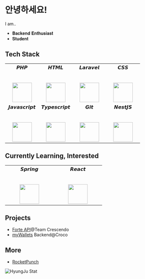 # 안녕하세요!
I am..
* 𝐁𝐚𝐜𝐤𝐞𝐧𝐝 𝐄𝐧𝐭𝐡𝐮𝐬𝐢𝐚𝐬𝐭
* 𝐒𝐭𝐮𝐝𝐞𝐧𝐭

## Tech Stack
<table>
  <tbody>
    <tr valign="top">
      <td width="25%" align="center">
        <span>𝙋𝙃𝙋</span><br><br><br>
        <img height="64px" src="https://cdn.svgporn.com/logos/php.svg">
      </td>
      <td width="25%" align="center">
        <span>𝙃𝙏𝙈𝙇</span><br><br><br>
        <img height="64px" src="https://cdn.svgporn.com/logos/html-5.svg">
      </td>
      <td width="25%" align="center">
        <span>𝙇𝙖𝙧𝙖𝙫𝙚𝙡</span><br><br><br>
        <img height="64px" src="https://cdn.svgporn.com/logos/laravel.svg">
      </td>
      <td width="25%" align="center">
        <span>𝘾𝙎𝙎</span><br><br><br>
        <img height="64px" src="https://cdn.svgporn.com/logos/css-3.svg">
      </td>
    </tr>
    <tr valign="top">
      <td width="25%" align="center">
        <span>𝙅𝙖𝙫𝙖𝙨𝙘𝙧𝙞𝙥𝙩</span><br><br><br>
        <img height="64px" src="https://cdn.svgporn.com/logos/javascript.svg">
      </td>
      <td width="25%" align="center">
        <span>𝙏𝙮𝙥𝙚𝙨𝙘𝙧𝙞𝙥𝙩</span><br><br><br>
        <img height="64px" src="https://cdn.svgporn.com/logos/typescript-icon.svg">
      </td>
      <td width="25%" align="center">
        <span>𝙂𝙞𝙩</span><br><br><br>
        <img height="64px" src="https://cdn.svgporn.com/logos/git-icon.svg">
      </td>
      <td width="25%" align="center">
        <span>𝙉𝙚𝙨𝙩𝙅𝙎</span><br><br><br>
        <img height="64px" src="https://cdn.svgporn.com/logos/nestjs.svg">
      </td>
    </tr>
  </tbody>
</table>

## Currently Learning, Interested
<table>
  <tbody>
    <tr valign="top">
      <td width="25%" align="center">
        <span>𝙎𝙥𝙧𝙞𝙣𝙜</span><br><br><br>
        <img height="64px" src="https://cdn.svgporn.com/logos/spring-icon.svg">
      </td>
      <td width="25%" align="center">
        <span>𝙍𝙚𝙖𝙘𝙩</span><br><br><br>
        <img height="64px" src="https://cdn.svgporn.com/logos/react.svg">
      </td>
    </tr>
  </tbody>
</table>

## Projects
* [Forte API](https://team-crescendo.me)@Team Crescendo
* [myWallets](https://mywallets.xyz) Backend@Croco

## More
* [RocketPunch](https://www.rocketpunch.com/@a28b03d0e2874b5c)
 
![HyungJu Stat](https://github-readme-stats.vercel.app/api?username=hyungju&count_private=true&theme=shades-of-purple)
